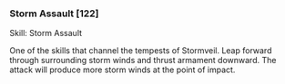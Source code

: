 ### Storm Assault [122]

Skill: Storm Assault

One of the skills that channel the tempests of Stormveil. Leap forward through surrounding storm winds and thrust armament downward. The attack will produce more storm winds at the point of impact.